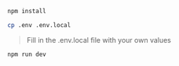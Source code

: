 ```bash
npm install
```

```bash
cp .env .env.local
```
> Fill in the .env.local file with your own values

```bash
npm run dev
```
